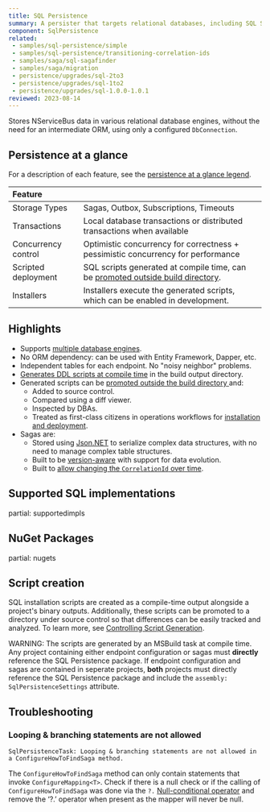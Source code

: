 ```yaml
---
title: SQL Persistence
summary: A persister that targets relational databases, including SQL Server, Oracle. MySQL, and PostgreSQL
component: SqlPersistence
related:
 - samples/sql-persistence/simple
 - samples/sql-persistence/transitioning-correlation-ids
 - samples/saga/sql-sagafinder
 - samples/saga/migration
 - persistence/upgrades/sql-2to3
 - persistence/upgrades/sql-1to2
 - persistence/upgrades/sql-1.0.0-1.0.1
reviewed: 2023-08-14
---
```



Stores NServiceBus data in various relational database engines, without the need for an intermediate ORM, using only a configured `DbConnection`.

## Persistence at a glance

For a description of each feature, see the [persistence at a glance legend](/persistence/#persistence-at-a-glance).

|Feature                    |   |
|:---                       |---
|Storage Types              |Sagas, Outbox, Subscriptions, Timeouts
|Transactions               |Local database transactions or distributed transactions when available
|Concurrency control        |Optimistic concurrency for correctness + pessimistic concurrency for performance
|Scripted deployment        |SQL scripts generated at compile time, can be [promoted outside build directory](controlling-script-generation.md#promotion).
|Installers                 |Installers execute the generated scripts, which can be enabled in development.



## Highlights

* Supports [multiple database engines](#supported-sql-implementations).
* No ORM dependency: can be used with Entity Framework, Dapper, etc.
* Independent tables for each endpoint. No "noisy neighbor" problems.
* [Generates DDL scripts at compile time](controlling-script-generation.md) in the build output directory.
* Generated scripts can be [promoted outside the build directory ](controlling-script-generation.md#promotion) and:
  * Added to source control.
  * Compared using a diff viewer.
  * Inspected by DBAs.
  * Treated as first-class citizens in operations workflows for [installation and deployment](install.md).
* Sagas are:
  * Stored using [Json.NET](https://www.newtonsoft.com/json) to serialize complex data structures, with no need to manage complex table structures.
  * Built to be [version-aware](saga.md#json-net-settings-custom-settings-version-specific-type-specific-deserialization-settings) with support for data evolution.
  * Built to [allow changing the `CorrelationId` over time](saga.md#correlation-ids).


## Supported SQL implementations

partial: supportedimpls


## NuGet Packages

partial: nugets


## Script creation

SQL installation scripts are created as a compile-time output alongside a project's binary outputs. Additionally, these scripts can be promoted to a directory under source control so that differences can be easily tracked and analyzed. To learn more, see [Controlling Script Generation](/persistence/sql/controlling-script-generation.md).

WARNING: The scripts are generated by an MSBuild task at compile time. Any project containing either endpoint configuration or sagas must **directly** reference the SQL Persistence package. If endpoint configuration and sagas are contained in seperate projects, **both** projects must directly reference the SQL Persistence package and include the `assembly: SqlPersistenceSettings` attribute.

## Troubleshooting

### Looping & branching statements are not allowed

```
SqlPersistenceTask: Looping & branching statements are not allowed in a ConfigureHowToFindSaga method.
```

The `ConfigureHowToFindSaga` method can only contain statements that invoke `ConfigureMapping<T>`. Check if there is a null check or if the calling of `ConfigureHowToFindSaga` was done via the `?.` [Null-conditional operator](https://docs.microsoft.com/en-us/dotnet/csharp/language-reference/operators/member-access-operators#null-conditional-operators--and-) and remove the ‘?.’ operator when present as the mapper will never be null.

